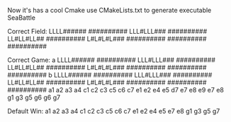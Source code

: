 Now it's has a cool Cmake
use CMakeLists.txt to generate executable SeaBattle

Correct Field:
LLLL######
##########
LLL#LLL###
##########
LL#LL#LL##
##########
L#L#L#L###
##########
##########
##########

Correct Game:
a
LLLL######
##########
LLL#LLL###
##########
LL#LL#LL##
##########
L#L#L#L###
##########
##########
##########
b
LLLL######
##########
LLL#LLL###
##########
LL#LL#LL##
##########
L#L#L#L###
##########
##########
##########
a1
a2
a3
a4
c1
c2
c3
c5
c6
c7
e1
e2
e4
e5
d7
e7
e8
e9
e7
e8
g1
g3
g5
g6
g6
g7









Default Win:
a1
a2
a3
a4
c1
c2
c3
c5
c6
c7
e1
e2
e4
e5
e7
e8
g1
g3
g5
g7
